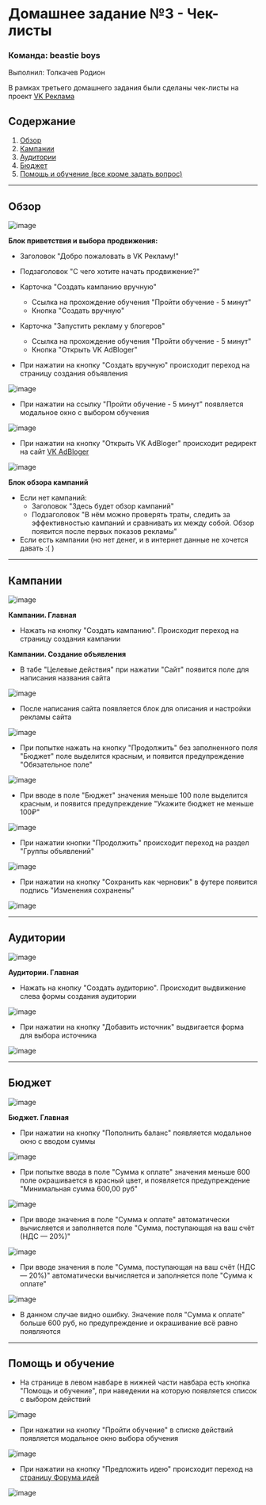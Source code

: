 # Домашнее задание №3 - Чек-листы

### Команда: beastie boys  
Выполнил: Толкачев Родион  

В рамках третьего домашнего задания были сделаны чек-листы на проект [VK Реклама](https://ads.vk.com/)

## Содержание  
1. [Обзор](#обзор)  
2. [Кампании](#кампании)  
3. [Аудитории](#аудитории)  
4. [Бюджет](#бюджет)  
5. [Помощь и обучение (все кроме задать вопрос)](#помощь-и-обучение)  

----  
Обзор  
---  

![image](https://github.com/user-attachments/assets/0fb3eed0-aac8-4382-910e-b0f2406deb80)

**Блок приветствия и выбора продвижения:**  

- Заголовок "Добро пожаловать в VK Рекламу!"  
- Подзаголовок "С чего хотите начать продвижение?"  
- Карточка "Создать кампанию вручную"  
  - Ссылка на прохождение обучения "Пройти обучение - 5 минут"  
  - Кнопка "Создать вручную"  
- Карточка "Запустить рекламу у блогеров"  
  - Ссылка на прохождение обучения "Пройти обучение - 5 минут"  
  - Кнопка "Открыть VK AdBloger"  

- При нажатии на кнопку "Создать вручную" происходит переход на страницу создания объявления  

![image](https://github.com/user-attachments/assets/313bec15-bf50-479a-b55f-b125d5dcf629)  

- При нажатии на ссылку "Пройти обучение - 5 минут" появляется модальное окно с выбором обучения  

![image](https://github.com/user-attachments/assets/3fb6941e-afdb-48f7-bf21-f8ff66db0c8b)  

- При нажатии на кнопку "Открыть VK AdBloger" происходит редирект на сайт [VK AdBloger](https://adblogger.vk.com/)  

![image](https://github.com/user-attachments/assets/de082052-4163-41ec-8e5e-76c5b3c1cb83)  

**Блок обзора кампаний**  
- Если нет кампаний:  
  - Заголовок "Здесь будет обзор кампаний"  
  - Подзаголовок "В нём можно проверять траты, следить за эффективностью кампаний и сравнивать их между собой. Обзор появится после первых показов рекламы"  
- Если есть кампании (но нет денег, и в интернет данные не хочется давать :( )  

----  
Кампании  
---  

![image](https://github.com/user-attachments/assets/78609343-fba8-4479-a2c7-6b640d68461d)  

**Кампании. Главная**  

- Нажать на кнопку "Создать кампанию". Происходит переход на страницу создания кампании  

**Кампании. Создание объявления**  

- В табе "Целевые действия" при нажатии "Сайт" появится поле для написания названия сайта  

![image](https://github.com/user-attachments/assets/7772992f-332f-4960-9d4b-04c4bdd6e8af)  

- После написания сайта появляется блок для описания и настройки рекламы сайта  

![image](https://github.com/user-attachments/assets/abe4ea5b-066f-4893-b000-9fcafbbf8fa6)  

- При попытке нажать на кнопку "Продолжить" без заполненного поля "Бюджет" поле выделится красным, и появится предупреждение "Обязательное поле"  

![image](https://github.com/user-attachments/assets/f5e69b15-9ac6-40ae-a6aa-c2670f1bb706)  

- При вводе в поле "Бюджет" значения меньше 100 поле выделится красным, и появится предупреждение "Укажите бюджет не меньше 100₽"  

![image](https://github.com/user-attachments/assets/236f8e4e-823c-42e0-8521-03ac4a6cf5c2)  

- При нажатии кнопки "Продолжить" происходит переход на раздел "Группы объявлений"  

![image](https://github.com/user-attachments/assets/723bd46d-3c54-4e78-99fb-7631ca43639c)  

- При нажатии на кнопку "Сохранить как черновик" в футере появится подпись "Изменения сохранены"  

![image](https://github.com/user-attachments/assets/474ccebc-94f2-4c2d-9c5a-fd4c7c0923c2)  

----  
Аудитории  
---  

![image](https://github.com/user-attachments/assets/b721fb60-2d13-4e9d-a987-0c778da4b40e)  

**Аудитории. Главная**  

- Нажать на кнопку "Создать аудиторию". Происходит выдвижение слева формы создания аудитории  

![image](https://github.com/user-attachments/assets/d170b76a-867e-4b3c-b5e1-cd1835808545)  

- При нажатии на кнопку "Добавить источник" выдвигается форма для выбора источника  

![image](https://github.com/user-attachments/assets/f1d24e22-5231-4933-bfd0-332f8fe44121)  

----  
Бюджет  
---  

![image](https://github.com/user-attachments/assets/9150dcbc-9dd3-4053-b127-c650a3c1f155)  

**Бюджет. Главная**  

- При нажатии на кнопку "Пополнить баланс" появляется модальное окно с вводом суммы  

![image](https://github.com/user-attachments/assets/51dd248f-ec90-4745-afae-1f4095cb0f30)  

- При попытке ввода в поле "Сумма к оплате" значения меньше 600 поле окрашивается в красный цвет, и появляется предупреждение "Минимальная сумма 600,00 руб"  

![image](https://github.com/user-attachments/assets/d1aa2cce-5e3d-4802-9301-284ff3a04895)  

- При вводе значения в поле "Сумма к оплате" автоматически вычисляется и заполняется поле "Сумма, поступающая на ваш счёт (НДС — 20%)"  

![image](https://github.com/user-attachments/assets/900b1c26-632c-41e8-b53d-821ca9e36e10)  

- При вводе значения в поле "Сумма, поступающая на ваш счёт (НДС — 20%)" автоматически вычисляется и заполняется поле "Сумма к оплате"  

![image](https://github.com/user-attachments/assets/643aec24-68b0-489c-b140-6c7038894a78)  

- В данном случае видно ошибку. Значение поля "Сумма к оплате" больше 600 руб, но предупреждение и окрашивание всё равно появляются  

----  
Помощь и обучение  
---  

- На странице в левом навбаре в нижней части навбара есть кнопка "Помощь и обучение", при наведении на которую появляется список с выбором действий  

![image](https://github.com/user-attachments/assets/7fc4b585-c6fa-4762-858c-81926a237ef0)  

- При нажатии на кнопку "Пройти обучение" в списке действий появляется модальное окно выбора обучения  

![image](https://github.com/user-attachments/assets/1e2340bf-be52-4c3e-8da5-2f5674bf5bbd)  

- При нажатии на кнопку "Предложить идею" происходит переход на [страницу Форума идей](https://ads.vk.com/upvote)  

![image](https://github.com/user-attachments/assets/b3908773-8de8-4340-8b94-a4478a8b5109)  
